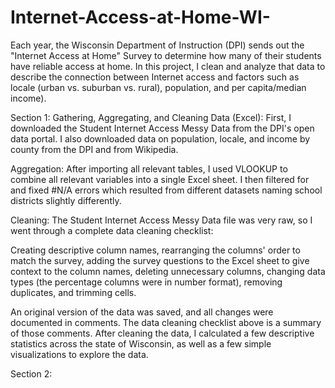 # Internet-Access-at-Home-WI-

Each year, the Wisconsin Department of Instruction (DPI) sends out the "Internet Access at Home" Survey to determine how many of their students have reliable access at home. In this project, I clean and analyze that data to describe the connection between Internet access and factors such as locale (urban vs. suburban vs. rural), population, and per capita/median income). 

Section 1: Gathering, Aggregating, and Cleaning Data (Excel):
First, I downloaded the Student Internet Access Messy Data from the DPI's open data portal. I also downloaded data on population, locale, and income by county from the DPI and from Wikipedia. 

Aggregation:
After importing all relevant tables, I used VLOOKUP to combine all relevant variables into a single Excel sheet. I then filtered for and fixed #N/A errors which resulted from different datasets naming school districts slightly differently. 

Cleaning:
The Student Internet Access Messy Data file was very raw, so I went through a complete data cleaning checklist:

Creating descriptive column names, rearranging the columns' order to match the survey, adding the survey questions to the Excel sheet to give context to the column names, deleting unnecessary columns, changing data types (the percentage columns were in number format), removing duplicates, and trimming cells. 

An original version of the data was saved, and all changes were documented in comments. The data cleaning checklist above is a summary of those comments. 
After cleaning the data, I calculated a few descriptive statistics across the state of Wisconsin, as well as a few simple visualizations to explore the data. 

Section 2: 
